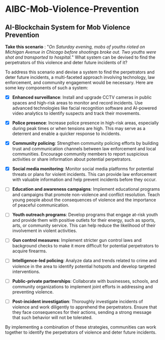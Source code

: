 # AIBC-Mob-Violence-Prevention

## AI-Blockchain System for Mob Violence Prevention

**Take this scenario** : "_On Saturday evening, mobs of youths rioted on Michigan Avenue in Chicago before shootings broke out. Two youths were shot and transported to hospital._" What system can be devised to find the perpetrators of this violence and deter future incidents of it?

To address this scenario and devise a system to find the perpetrators and deter future incidents, a multi-faceted approach involving technology, law enforcement, and community engagement would be necessary. Here are some key components of such a system:

- [X] **Enhanced surveillance**: Install and upgrade CCTV cameras in public spaces and high-risk areas to monitor and record incidents. Use advanced technologies like facial recognition software and AI-powered video analytics to identify suspects and track their movements.

- [X] **Police presence**: Increase police presence in high-risk areas, especially during peak times or when tensions are high. This may serve as a deterrent and enable a quicker response to incidents.

- [X] **Community policing**: Strengthen community policing efforts by building trust and communication channels between law enforcement and local communities. Encourage community members to report suspicious activities or share information about potential perpetrators.

- [X] **Social media monitoring**: Monitor social media platforms for potential threats or plans for violent incidents. This can provide law enforcement with valuable information and help prevent incidents before they occur.

- [ ] **Education and awareness campaigns**: Implement educational programs and campaigns that promote non-violence and conflict resolution. Teach young people about the consequences of violence and the importance of peaceful communication.

- [ ] **Youth outreach programs**: Develop programs that engage at-risk youth and provide them with positive outlets for their energy, such as sports, arts, or community service. This can help reduce the likelihood of their involvement in violent activities.

- [ ] **Gun control measures**: Implement stricter gun control laws and background checks to make it more difficult for potential perpetrators to acquire firearms.

- [ ] **Intelligence-led policing**: Analyze data and trends related to crime and violence in the area to identify potential hotspots and develop targeted interventions.

- [ ] **Public-private partnerships**: Collaborate with businesses, schools, and community organizations to implement joint efforts in addressing and preventing violence.

- [ ] **Post-incident investigation**: Thoroughly investigate incidents of violence and work diligently to apprehend the perpetrators. Ensure that they face consequences for their actions, sending a strong message that such behavior will not be tolerated.

By implementing a combination of these strategies, communities can work together to identify the perpetrators of violence and deter future incidents.
